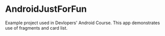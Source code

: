 # AndroidJustForFun
Example project used in Devlopers' Android Course. 
This app demonstrates use of fragments and card list.
